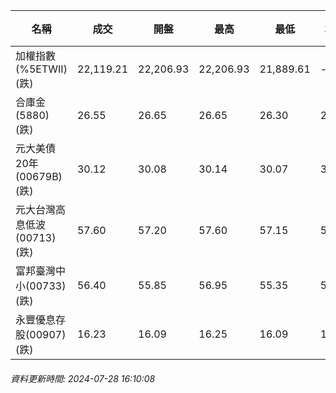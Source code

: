 | 名稱 | 成交 | 開盤 | 最高 | 最低 | 均價 | 成交金額(億) | 昨收 | 漲跌幅 | 漲跌 | 總量 | 昨量 | 振幅 |
| -------- | -------- | -------- | -------- |-------- | -------- | -------- |-------- |-------- |-------- | -------- | -------- |-------- |
|加權指數(%5ETWII) (跌)|22,119.21|22,206.93|22,206.93|21,889.61|-|4,684.71|22,871.84|3.29%|752.63|10,325,395|0|1.39%|
|合庫金(5880) (跌)|26.55|26.65|26.65|26.30|26.44|2.72|26.70|0.56%|0.15|10,305|8,468|1.31%|
|元大美債20年(00679B) (跌)|30.12|30.08|30.14|30.07|30.11|20.08|30.26|0.46%|0.14|66,693|68,274|0.23%|
|元大台灣高息低波(00713) (跌)|57.60|57.20|57.60|57.15|57.34|9.95|58.10|0.86%|0.50|17,346|8,561|0.77%|
|富邦臺灣中小(00733) (跌)|56.40|55.85|56.95|55.35|56.30|1.68|58.05|2.84%|1.65|2,988|1,395|2.76%|
|永豐優息存股(00907) (跌)|16.23|16.09|16.25|16.09|16.19|0.262|16.38|0.92%|0.15|1,615|1,112|0.98%|
###### 資料更新時間: 2024-07-28 16:10:08